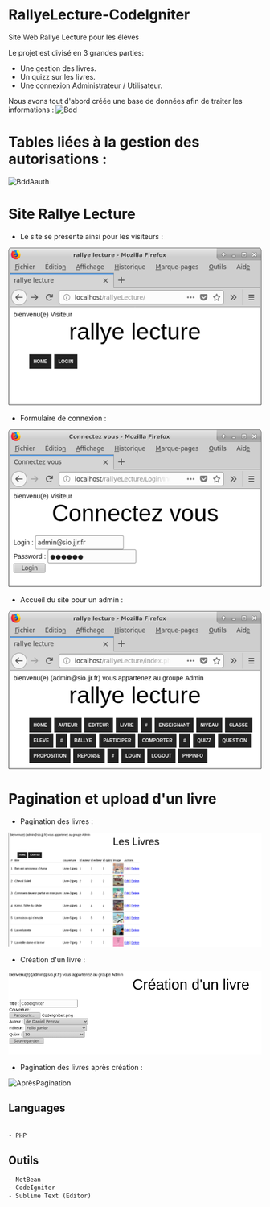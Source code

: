 # RallyeLecture-CodeIgniter

Site Web Rallye Lecture pour les élèves

Le projet est divisé en 3 grandes parties:
* Une gestion des livres.
* Un quizz sur les livres. 
* Une connexion Administrateur / Utilisateur.

Nous avons tout d'abord créée une base de données afin de traiter les informations : 
![Bdd](https://github.com/mlima95/Rallye-Lecture-Csharp/blob/master/schemaDbRallyeLecture.PNG)

# Tables liées à la gestion des autorisations :
![BddAauth](https://github.com/mlima95/Rallye-Lecture-Csharp/blob/master/schemaDbAauth.PNG)

# Site Rallye Lecture

* Le site se présente ainsi pour les visiteurs : 

![HomeVisiteur](https://github.com/mlima95/RallyeLecture-CodeIgniter/blob/master/rlHomeVisiteur.png)

* Formulaire de connexion : 

![Cnx](https://github.com/mlima95/RallyeLecture-CodeIgniter/blob/master/rlLogin.png)

* Accueil du site pour un admin : 

![HomeAdmin](https://github.com/mlima95/RallyeLecture-CodeIgniter/blob/master/rlHomeAdmin.png)

# Pagination et upload d'un livre

* Pagination des livres :

![AvantPagination](https://github.com/mlima95/RallyeLecture-CodeIgniter/blob/master/PaginationLivre.PNG)

* Création d'un livre : 

![CréationLivre](https://github.com/mlima95/RallyeLecture-CodeIgniter/blob/master/Cr%C3%A9ationDeLivre.PNG)

* Pagination des livres après création :

![AprèsPagination](https://github.com/mlima95/RallyeLecture-CodeIgniter/blob/master/PaginationApresCr%C3%A9ationLivre.PNG)


## Languages
```

- PHP

```
## Outils
```
- NetBean
- CodeIgniter
- Sublime Text (Editor)

```
